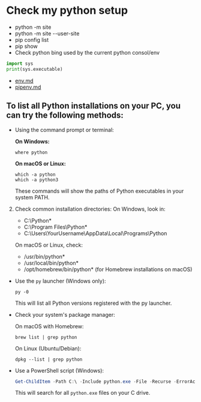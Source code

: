 # Check my python setup

- python -m site
- python -m site --user-site
- pip config list
- pip show <package>
- Check python bing used by the current python consol/env
```python
import sys
print(sys.executable)
```
- [env.md](env.md)
- [pipenv.md](pipenv.md)

## To list all Python installations on your PC, you can try the following methods:

- Using the command prompt or terminal:

   **On Windows:**
   ```
   where python
   ```

   **On macOS or Linux:**
   ```
   which -a python
   which -a python3
   ```
   These commands will show the paths of Python executables in your system PATH.

2. Check common installation directories:
   On Windows, look in:
   - C:\Python*
   - C:\Program Files\Python*
   - C:\Users\YourUsername\AppData\Local\Programs\Python

   On macOS or Linux, check:
   - /usr/bin/python*
   - /usr/local/bin/python*
   - /opt/homebrew/bin/python* (for Homebrew installations on macOS)

- Use the `py` launcher (Windows only):
   ```
   py -0
   ```
   This will list all Python versions registered with the py launcher.

- Check your system's package manager:

   On macOS with Homebrew:
   ```
   brew list | grep python
   ```

   On Linux (Ubuntu/Debian):
   ```
   dpkg --list | grep python
   ```

- Use a PowerShell script (Windows):

   ```powershell
   Get-ChildItem -Path C:\ -Include python.exe -File -Recurse -ErrorAction SilentlyContinue
   ```

   This will search for all `python.exe` files on your C drive.

